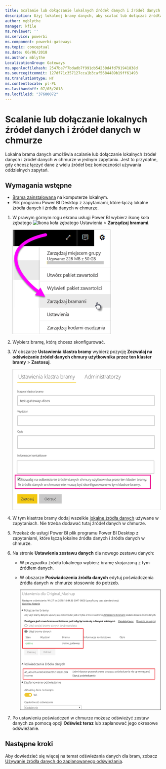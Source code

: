 ```yaml
---
title: Scalanie lub dołączanie lokalnych źródeł danych i źródeł danych w chmurze
description: Użyj lokalnej bramy danych, aby scalać lub dołączać źródła danych lokalne i w chmurze w tym samym zapytaniu.
author: mgblythe
manager: kfile
ms.reviewer: ''
ms.service: powerbi
ms.component: powerbi-gateways
ms.topic: conceptual
ms.date: 06/06/2018
ms.author: mblythe
LocalizationGroup: Gateways
ms.openlocfilehash: 2547be7f7bdadb7f991db54230d4fd791941838d
ms.sourcegitcommit: 127df71c357127cca1b3caf5684489b19ff61493
ms.translationtype: HT
ms.contentlocale: pl-PL
ms.lasthandoff: 07/03/2018
ms.locfileid: "37600072"
---
```

# <a name="merge-or-append-on-premises-and-cloud-data-sources"></a>Scalanie lub dołączanie lokalnych źródeł danych i źródeł danych w chmurze

Lokalna brama danych umożliwia scalanie lub dołączanie lokalnych źródeł danych i źródeł danych w chmurze w jednym zapytaniu. Jest to przydatne, gdy chcesz łączyć dane z wielu źródeł bez konieczności używania oddzielnych zapytań.

## <a name="prerequisites"></a>Wymagania wstępne

- [Brama zainstalowana](service-gateway-install.md) na komputerze lokalnym.
- Plik programu Power BI Desktop z zapytaniami, które łączą lokalne źródła danych i źródła danych w chmurze.

1. W prawym górnym rogu ekranu usługi Power BI wybierz ikonę koła zębatego ![Ikona koła zębatego Ustawienia](media/service-gateway-mashup-on-premises-cloud/icon-gear.png) > **Zarządzaj bramami**.

    ![Zarządzaj bramami](media/service-gateway-mashup-on-premises-cloud/manage-gateways.png)

2. Wybierz bramę, którą chcesz skonfigurować.

3. W obszarze **Ustawienia klastra bramy** wybierz pozycję **Zezwalaj na odświeżanie źródeł danych chmury użytkownika przez ten klaster bramy** > **Zastosuj**.

    ![Odświeżanie przez ten klaster bramy](media/service-gateway-mashup-on-premises-cloud/refresh-gateway-cluster.png)

4. W tym klastrze bramy dodaj wszelkie [lokalne źródła danych](service-gateway-enterprise-manage-scheduled-refresh.md#add-a-data-source) używane w zapytaniach. Nie trzeba dodawać tutaj źródeł danych w chmurze.

5. Przekaż do usługi Power BI plik programu Power BI Desktop z zapytaniami, które łączą lokalne źródła danych i źródła danych w chmurze.

6. Na stronie **Ustawienia zestawu danych** dla nowego zestawu danych:

   - W przypadku źródła lokalnego wybierz bramę skojarzoną z tym źródłem danych.

   - W obszarze **Poświadczenia źródła danych** edytuj poświadczenia źródła danych w chmurze stosownie do potrzeb.

     ![Ustawienia zestawu danych](media/service-gateway-mashup-on-premises-cloud/dataset-settings.png)

7. Po ustawieniu poświadczeń w chmurze możesz odświeżyć zestaw danych za pomocą opcji **Odśwież teraz** lub zaplanować jego okresowe odświeżanie.


## <a name="next-steps"></a>Następne kroki

Aby dowiedzieć się więcej na temat odświeżania danych dla bram, zobacz [Używanie źródła danych do zaplanowanego odświeżania](service-gateway-enterprise-manage-scheduled-refresh.md#using-the-data-source-for-scheduled-refresh).